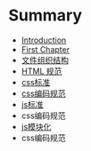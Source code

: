 # Summary

* [Introduction](README.md)
* [First Chapter](chapter1.md)
* [文件组织结构](wen-jian-zu-zhi-jie-gou.md)
* [HTML 规范](html-gui-fan.md)
* [css标准](cssbiao-zhun.md)
* [css编码规范](cssbian-ma-gui-fan.md)
* [js标准](jsbiao-zhun.md)
* css编码规范
* [js模块化](jsmo-kuai-hua.md)
* css编码规范

